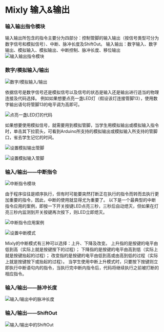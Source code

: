 # Mixly 输入&输出
### 输入输出指令模块
输入输出所包含的指令主要分为四部分：控制管脚的输入输出（按信号类型可分为数字信号和模拟信号）、中断、脉冲长度及ShiftOut。
输入输出：数字输入、数字输出、模拟输入、模拟输出、中断控制、脉冲长度、移位输出
![输入输出指令模块](https://github.com/xbed/Mixly_Arduino/blob/master/wiki_pic/inout1.png)
### 数字/模拟输入/输出

![数字/模拟输入/输出](https://github.com/xbed/Mixly_Arduino/blob/master/wiki_pic/inout2.png)

依据信号是数字信号还是模拟信号以及信号的状态是输入还是输出进行适当的物理连接及代码选择。
例如如果想要点亮一盏LED灯（假设该灯连接管脚13），使用数字输出语句将管脚13的电平调为高即可。

![点亮一盏LED灯的代码](https://github.com/xbed/Mixly_Arduino/blob/master/wiki_pic/inout3.png)

如果想要使用模拟信号，就需要用到模拟管脚，当学生用模拟输出或模拟输入指令时，单击其下拉箭头，可看到Arduino所支持的模拟输出或模拟输入所支持的管脚口，省去学生记忆的时间。

![设置模拟输出管脚](https://github.com/xbed/Mixly_Arduino/blob/master/wiki_pic/inout4.png)

![设置模拟输入管脚](https://github.com/xbed/Mixly_Arduino/blob/master/wiki_pic/inout5.png)

### 输入/输出——中断指令

![中断指令模块](https://github.com/xbed/Mixly_Arduino/blob/master/wiki_pic/inout6.png)

由于程序往往是顺序执行，但有时可能要突然打断正在执行的指令而转而去执行更加重要的指令，因此，中断的使用就显得尤为重要了。
以下是一个最典型的中断指令应用的案例，即按一下开关按键LED点亮三秒，三秒后自动熄灭，但如果在灯亮三秒内监测到开关按键再次按下，则LED立即熄灭。

![中断指令应用案例](https://github.com/xbed/Mixly_Arduino/blob/master/wiki_pic/inout7.png)

![设置中断模式](https://github.com/xbed/Mixly_Arduino/blob/master/wiki_pic/inout8.png)

Mixly的中断模式有三种可以选择：上升、下降及改变。
上升指的是按键的电平由低到高（实际上就是按键按下的过程）；
下降指的是按键的电平由高到低（实际上就是按键抬起的过程）；
改变指的是按键的电平由低到高或由高到低的过程（实际上就是按键按下或抬起的过程）。
当学生使用中断上升模式时，只要按下按键则立即执行中断语句内的指令，当执行完中断内指令后，代码将继续执行之前被打断的相应指令。
### 输入/输出——脉冲长度
![输入/输出中的脉冲长度](https://github.com/xbed/Mixly_Arduino/blob/master/wiki_pic/inout9.png)
### 输入/输出——ShiftOut
![输入/输出中的ShiftOut](https://github.com/xbed/Mixly_Arduino/blob/master/wiki_pic/inout10.png)